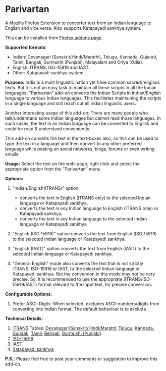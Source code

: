 Parivartan
==========
A Mozilla Firefox Extension to converter text from an Indian language to English and vice versa. Also supports Katapayadi sankhya system.

This can be installed from <a href="https://addons.mozilla.org/en-US/firefox/addon/parivartan/" target="_blank">Firefox addons page</a>.

<b>Supported formats:</b><ul>
<li>Indian: Devanagari (Sanskrit/Hindi/Marathi), Telugu, Kannada, Gujarati, Tamil, Bengali, Gurmukhi (Punjabi), Malayalam and Oriya (Odia).</li>
<li>English: ITRANS, ISO-15919 and IAST.</li>
<li>Other: Katapayadi sankhya system.</li></ul>

<b>Purpose:</b>
India is a multi linguistic nation yet have common sacred/religious texts. But it is not an easy task to maintain all these scripts in all the Indian languages. "Parivartan" add-on converts the Indian Scripts in Indian/English language to various Indian languages. This facilitates maintaining the scripts in a single language and still reach out all Indian linguistic users.

Another interesting usage of this add-on: There are many people who talk/understand some Indian languages but cannot read those languages. In such cases, the text in an Indian language can be converted to English and could be read & understand conveniently.

This add-on converts the text in the text-boxes also, so this can be used to type the text in a language and then convert to any other preferred language while posting on social networks, blogs, forums or even writing emails.

<b>Usage:</b> Select the text on the web-page, right click and select the appropriate option from the "Parivartan" menu.

<b>Options:</b>

1. "Indian/English(ITRANS)" option <ul> <li> converts the text in English (ITRANS only) to the selected Indian language or Katapayadi sankhya.</li> <li> converts the text in any Indian language to English (ITRANS only) or Katapayadi sankhya.</li><li> converts the text in any Indian language to the selected Indian language or Katapayadi sankhya</li></ul>

2. "English (ISO 15919)" option converts the text from English (ISO 15919) to the selected Indian language or Katapayadi sankhya.

3. "English (IAST)" option converts the text from English (IAST) to the selected Indian language or Katapayadi sankhya.

4. "General English" mode also converts the text that is not strictly ITRANS, ISO-15919 or IAST, to the selected Indian language or Katapayadi sankhya. But the conversion in this mode may not be very precise. So, it is recommended to use the appropriate (ITRANS/ISO-15919/IAST) format relevant to the input text, for precise conversion.

<b>Configurable Options:</b>

1. Prefer ASCII Digits: When selected, excludes ASCII numbers/digits from converting into Indian format. The default behaviour is to exclude. 

<b>Technical Details:</b>

1. <a href="https://en.wikipedia.org/wiki/ITRANS" target="_blank">ITRANS</a> Tables: <a href="http://www.aczoom.com/itrans/html/dvng/node3.html" target="_blank">Devanagari/Sanskrit/Hindi/Marahti</a>, <a href="http://www.aczoom.com/itrans/html/tlgutx/node3.html" target="_blank">Telugu</a>, <a href="http://www.aczoom.com/itrans/html/kantex/node2.html" target="_blank">Kannada</a>, <a href="http://www.aczoom.com/itrans/html/gujdoc/node4.html" target="_blank">Gujarati</a>, <a href="http://www.aczoom.com/itrans/html/tamil/node5.html" target="_blank">Tamil</a>, <a href="http://www.aczoom.com/itrans/html/beng/node4.html" target="_blank">Bengali</a>, <a href="http://www.aczoom.com/itrans/html/pundoc/node5.html" target="_blank">Gurmukhi (Punjabi)</a>
2. <a href="https://en.wikipedia.org/wiki/Wikipedia:Indic_transliteration" target="_blank">ISO-15919</a>
3. <a href="https://en.wikipedia.org/wiki/IAST" target="_blank">IAST</a>
4. <a href="https://en.wikipedia.org/wiki/Katapayadi_system" target="_blank">Katapayadi sankhya</a>

<b>P.S.:</b> Please feel free to post your comments or suggestion to improve this add-on.
